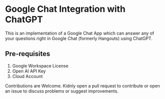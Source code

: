 # Google Chat Integration with ChatGPT
This is an implementation of a Google Chat App which can answer any of your questions right in Google Chat (formerly Hangouts) using ChatGPT.

## Pre-requisites
1. Google Workspace License
1. Open AI API Key
1. Cloud Account

Contributions are Welcome. Kidnly open a pull request to contribute or open an issue to discuss problems or suggest improvements.
